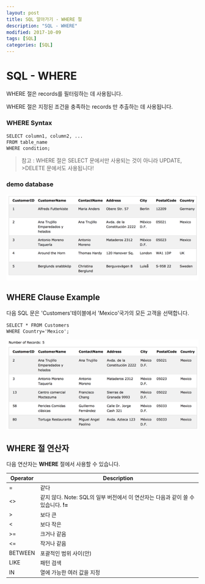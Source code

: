 ```yaml
---
layout: post
title: SQL 알아가기 - WHERE 절
description: "SQL - WHERE"
modified: 2017-10-09
tags: [SQL]
categories: [SQL]
---
```


# SQL - WHERE

WHERE 절은 records를 필터링하는 데 사용됩니다. 

WHERE 절은 지정된 조건을 충족하는 records 만 추출하는 데 사용됩니다.


### WHERE Syntax

```
SELECT column1, column2, ...
FROM table_name
WHERE condition;
```

>참고 : WHERE 절은 SELECT 문에서만 사용되는 것이 아니라 UPDATE, >DELETE 문에서도 사용됩니다!

### demo database

![](../images/sql-images/demo-database.png)

## WHERE Clause Example

다음 SQL 문은 'Customers'테이블에서 'Mexico'국가의 모든 고객을 선택합니다.

```
SELECT * FROM Customers
WHERE Country='Mexico';
```

![](../images/sql-images/mexico.png)

## WHERE 절 연산자

다음 연산자는 **WHERE** 절에서 사용할 수 있습니다.

|Operator|	Description|
-----|-------
|=	|같다|
|<>	|같지 않다. Note: SQL의 일부 버전에서 이 연산자는 다음과 같이 쓸 수 있습니다. **!=** |
|>	|보다 큰|
|<	|보다 작은|
|>=	|크거나 같음|
|<=	|작거나 같음|
|BETWEEN|	포괄적인 범위 사이(안) |
|LIKE|	패턴 검색|
|IN	|열에 가능한 여러 값을 지정|



